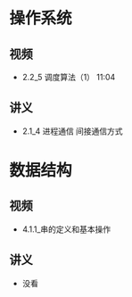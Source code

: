 # 操作系统



## 视频

* 2.2_5 调度算法（1） 11:04



## 讲义

* 2.1_4 进程通信 间接通信方式







# 数据结构



## 视频

* 4.1.1_串的定义和基本操作



## 讲义

* 没看